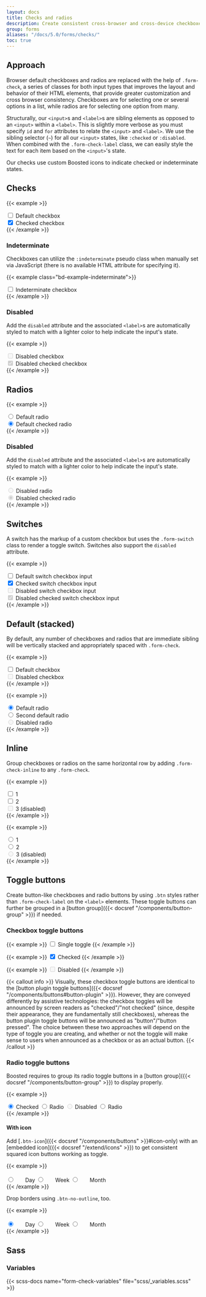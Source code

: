 ```yaml
---
layout: docs
title: Checks and radios
description: Create consistent cross-browser and cross-device checkboxes and radios with our completely rewritten checks component.
group: forms
aliases: "/docs/5.0/forms/checks/"
toc: true
---
```


## Approach

Browser default checkboxes and radios are replaced with the help of `.form-check`, a series of classes for both input types that improves the layout and behavior of their HTML elements, that provide greater customization and cross browser consistency. Checkboxes are for selecting one or several options in a list, while radios are for selecting one option from many.

Structurally, our `<input>`s and `<label>`s are sibling elements as opposed to an `<input>` within a `<label>`. This is slightly more verbose as you must specify `id` and `for` attributes to relate the `<input>` and `<label>`. We use the sibling selector (`~`) for all our `<input>` states, like `:checked` or `:disabled`. When combined with the `.form-check-label` class, we can easily style the text for each item based on the `<input>`'s state.

Our checks use custom Boosted icons to indicate checked or indeterminate states.

## Checks

{{< example >}}
<div class="form-check">
  <input class="form-check-input" type="checkbox" value="" id="flexCheckDefault">
  <label class="form-check-label" for="flexCheckDefault">
    Default checkbox
  </label>
</div>
<div class="form-check">
  <input class="form-check-input" type="checkbox" value="" id="flexCheckChecked" checked>
  <label class="form-check-label" for="flexCheckChecked">
    Checked checkbox
  </label>
</div>
{{< /example >}}

### Indeterminate

Checkboxes can utilize the `:indeterminate` pseudo class when manually set via JavaScript (there is no available HTML attribute for specifying it).

{{< example class="bd-example-indeterminate">}}
<div class="form-check">
  <input class="form-check-input" type="checkbox" value="" id="flexCheckIndeterminate">
  <label class="form-check-label" for="flexCheckIndeterminate">
    Indeterminate checkbox
  </label>
</div>
{{< /example >}}

### Disabled

Add the `disabled` attribute and the associated `<label>`s are automatically styled to match with a lighter color to help indicate the input's state.

{{< example >}}
<div class="form-check">
  <input class="form-check-input" type="checkbox" value="" id="flexCheckDisabled" disabled>
  <label class="form-check-label" for="flexCheckDisabled">
    Disabled checkbox
  </label>
</div>
<div class="form-check">
  <input class="form-check-input" type="checkbox" value="" id="flexCheckCheckedDisabled" checked disabled>
  <label class="form-check-label" for="flexCheckCheckedDisabled">
    Disabled checked checkbox
  </label>
</div>
{{< /example >}}

## Radios

{{< example >}}
<div class="form-check">
  <input class="form-check-input" type="radio" name="flexRadioDefault" id="flexRadioDefault1">
  <label class="form-check-label" for="flexRadioDefault1">
    Default radio
  </label>
</div>
<div class="form-check">
  <input class="form-check-input" type="radio" name="flexRadioDefault" id="flexRadioDefault2" checked>
  <label class="form-check-label" for="flexRadioDefault2">
    Default checked radio
  </label>
</div>
{{< /example >}}

### Disabled

Add the `disabled` attribute and the associated `<label>`s are automatically styled to match with a lighter color to help indicate the input's state.

{{< example >}}
<div class="form-check">
  <input class="form-check-input" type="radio" name="flexRadioDisabled" id="flexRadioDisabled" disabled>
  <label class="form-check-label" for="flexRadioDisabled">
    Disabled radio
  </label>
</div>
<div class="form-check">
  <input class="form-check-input" type="radio" name="flexRadioDisabled" id="flexRadioCheckedDisabled" checked disabled>
  <label class="form-check-label" for="flexRadioCheckedDisabled">
    Disabled checked radio
  </label>
</div>
{{< /example >}}

## Switches

A switch has the markup of a custom checkbox but uses the `.form-switch` class to render a toggle switch. Switches also support the `disabled` attribute.

{{< example >}}
<div class="form-check form-switch">
  <input class="form-check-input" type="checkbox" id="flexSwitchCheckDefault">
  <label class="form-check-label" for="flexSwitchCheckDefault">Default switch checkbox input</label>
</div>
<div class="form-check form-switch">
  <input class="form-check-input" type="checkbox" id="flexSwitchCheckChecked" checked>
  <label class="form-check-label" for="flexSwitchCheckChecked">Checked switch checkbox input</label>
</div>
<div class="form-check form-switch">
  <input class="form-check-input" type="checkbox" id="flexSwitchCheckDisabled" disabled>
  <label class="form-check-label" for="flexSwitchCheckDisabled">Disabled switch checkbox input</label>
</div>
<div class="form-check form-switch">
  <input class="form-check-input" type="checkbox" id="flexSwitchCheckCheckedDisabled" checked disabled>
  <label class="form-check-label" for="flexSwitchCheckCheckedDisabled">Disabled checked switch checkbox input</label>
</div>
{{< /example >}}

## Default (stacked)

By default, any number of checkboxes and radios that are immediate sibling will be vertically stacked and appropriately spaced with `.form-check`.

{{< example >}}
<div class="form-check">
  <input class="form-check-input" type="checkbox" value="" id="defaultCheck1">
  <label class="form-check-label" for="defaultCheck1">
    Default checkbox
  </label>
</div>
<div class="form-check">
  <input class="form-check-input" type="checkbox" value="" id="defaultCheck2" disabled>
  <label class="form-check-label" for="defaultCheck2">
    Disabled checkbox
  </label>
</div>
{{< /example >}}

{{< example >}}
<div class="form-check">
  <input class="form-check-input" type="radio" name="exampleRadios" id="exampleRadios1" value="option1" checked>
  <label class="form-check-label" for="exampleRadios1">
    Default radio
  </label>
</div>
<div class="form-check">
  <input class="form-check-input" type="radio" name="exampleRadios" id="exampleRadios2" value="option2">
  <label class="form-check-label" for="exampleRadios2">
    Second default radio
  </label>
</div>
<div class="form-check">
  <input class="form-check-input" type="radio" name="exampleRadios" id="exampleRadios3" value="option3" disabled>
  <label class="form-check-label" for="exampleRadios3">
    Disabled radio
  </label>
</div>
{{< /example >}}

## Inline

Group checkboxes or radios on the same horizontal row by adding `.form-check-inline` to any `.form-check`.

{{< example >}}
<div class="form-check form-check-inline">
  <input class="form-check-input" type="checkbox" id="inlineCheckbox1" value="option1">
  <label class="form-check-label" for="inlineCheckbox1">1</label>
</div>
<div class="form-check form-check-inline">
  <input class="form-check-input" type="checkbox" id="inlineCheckbox2" value="option2">
  <label class="form-check-label" for="inlineCheckbox2">2</label>
</div>
<div class="form-check form-check-inline">
  <input class="form-check-input" type="checkbox" id="inlineCheckbox3" value="option3" disabled>
  <label class="form-check-label" for="inlineCheckbox3">3 (disabled)</label>
</div>
{{< /example >}}

{{< example >}}
<div class="form-check form-check-inline">
  <input class="form-check-input" type="radio" name="inlineRadioOptions" id="inlineRadio1" value="option1">
  <label class="form-check-label" for="inlineRadio1">1</label>
</div>
<div class="form-check form-check-inline">
  <input class="form-check-input" type="radio" name="inlineRadioOptions" id="inlineRadio2" value="option2">
  <label class="form-check-label" for="inlineRadio2">2</label>
</div>
<div class="form-check form-check-inline">
  <input class="form-check-input" type="radio" name="inlineRadioOptions" id="inlineRadio3" value="option3" disabled>
  <label class="form-check-label" for="inlineRadio3">3 (disabled)</label>
</div>
{{< /example >}}

<!-- Boosted mod: dont' promote "without label" -->

## Toggle buttons

Create button-like checkboxes and radio buttons by using `.btn` styles rather than `.form-check-label` on the `<label>` elements. These toggle buttons can further be grouped in a [button group]({{< docsref "/components/button-group" >}}) if needed.

### Checkbox toggle buttons

{{< example >}}
<input type="checkbox" class="btn-check" id="btn-check" autocomplete="off">
<label class="btn btn-primary" for="btn-check">Single toggle</label>
{{< /example >}}

{{< example >}}
<input type="checkbox" class="btn-check" id="btn-check-2" checked autocomplete="off">
<label class="btn btn-primary" for="btn-check-2">Checked</label>
{{< /example >}}

{{< example >}}
<input type="checkbox" class="btn-check" id="btn-check-3" autocomplete="off" disabled>
<label class="btn btn-primary" for="btn-check-3">Disabled</label>
{{< /example >}}

{{< callout info >}}
Visually, these checkbox toggle buttons are identical to the [button plugin toggle buttons]({{< docsref "/components/buttons#button-plugin" >}}). However, they are conveyed differently by assistive technologies: the checkbox toggles will be announced by screen readers as "checked"/"not checked" (since, despite their appearance, they are fundamentally still checkboxes), whereas the button plugin toggle buttons will be announced as "button"/"button pressed". The choice between these two approaches will depend on the type of toggle you are creating, and whether or not the toggle will make sense to users when announced as a checkbox or as an actual button.
{{< /callout >}}

### Radio toggle buttons

<!-- Boosted mod: our radio toggle buttons need a `.btn-group` wrapper. -->

Boosted requires to group its radio toggle buttons in a [button group]({{< docsref "/components/button-group" >}}) to display properly.

{{< example >}}
<div class="btn-group">
  <input type="radio" class="btn-check" name="options" id="option1" autocomplete="off" checked>
  <label class="btn btn-secondary" for="option1">Checked</label>

  <input type="radio" class="btn-check" name="options" id="option2" autocomplete="off">
  <label class="btn btn-secondary" for="option2">Radio</label>

  <input type="radio" class="btn-check" name="options" id="option3" autocomplete="off" disabled>
  <label class="btn btn-secondary" for="option3">Disabled</label>

  <input type="radio" class="btn-check" name="options" id="option4" autocomplete="off">
  <label class="btn btn-secondary" for="option4">Radio</label>
</div>
{{< /example >}}

<!-- Boosted mod: no .btn-outline-* -->

<!-- Boosted mod: toggle buttons with icon, no-outline -->
#### With icon

Add [`.btn-icon`]({{< docsref "/components/buttons" >}}#icon-only) with an [embedded icon]({{< docsref "/extend/icons" >}}) to get consistent squared icon buttons working as toggle.

{{< example >}}
<div class="btn-group">
  <input type="radio" class="btn-check" name="icons" id="option5" autocomplete="off" checked>
  <label class="btn btn-icon" for="option5">
    <svg width="1.25rem" height="1.25rem" fill="currentColor">
      <use xlink:href="/docs/{{< param docs_version >}}/assets/img/boosted-sprite.svg#day"/>
    </svg>
    <span class="visually-hidden">Day</span>
  </label>
  <input type="radio" class="btn-check" name="icons" id="option6" autocomplete="off">
  <label class="btn btn-icon" for="option6">
    <svg width="1.25rem" height="1.25rem" fill="currentColor">
      <use xlink:href="/docs/{{< param docs_version >}}/assets/img/boosted-sprite.svg#week"/>
    </svg>
    <span class="visually-hidden">Week</span>
  </label>
  <input type="radio" class="btn-check" name="icons" id="option7" autocomplete="off">
  <label class="btn btn-icon" for="option7">
    <svg width="1.25rem" height="1.25rem" fill="currentColor">
      <use xlink:href="/docs/{{< param docs_version >}}/assets/img/boosted-sprite.svg#month"/>
    </svg>
    <span class="visually-hidden">Month</span>
  </label>
</div>
{{< /example >}}

Drop borders using `.btn-no-outline`, too.

{{< example >}}
<div class="btn-group">
  <input type="radio" class="btn-check" name="icons" id="option8" autocomplete="off" checked>
  <label class="btn btn-icon btn-no-outline" for="option8">
    <svg width="1.25rem" height="1.25rem" fill="currentColor">
      <use xlink:href="/docs/{{< param docs_version >}}/assets/img/boosted-sprite.svg#day"/>
    </svg>
    <span class="visually-hidden">Day</span>
  </label>
  <input type="radio" class="btn-check" name="icons" id="option9" autocomplete="off">
  <label class="btn btn-icon btn-no-outline" for="option9">
    <svg width="1.25rem" height="1.25rem" fill="currentColor">
      <use xlink:href="/docs/{{< param docs_version >}}/assets/img/boosted-sprite.svg#week"/>
    </svg>
    <span class="visually-hidden">Week</span>
  </label>
  <input type="radio" class="btn-check" name="icons" id="option10" autocomplete="off">
  <label class="btn btn-icon btn-no-outline" for="option10">
    <svg width="1.25rem" height="1.25rem" fill="currentColor">
      <use xlink:href="/docs/{{< param docs_version >}}/assets/img/boosted-sprite.svg#month"/>
    </svg>
    <span class="visually-hidden">Month</span>
  </label>
</div>
{{< /example >}}

<!-- End mod -->

## Sass

### Variables

{{< scss-docs name="form-check-variables" file="scss/_variables.scss" >}}
